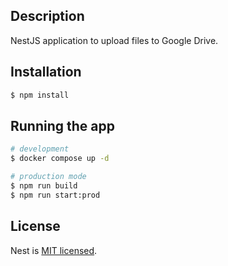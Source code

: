 ## Description

NestJS application to upload files to Google Drive.

## Installation

```bash
$ npm install
```

## Running the app

```bash
# development
$ docker compose up -d

# production mode
$ npm run build
$ npm run start:prod
```
## License

Nest is [MIT licensed](LICENSE).
